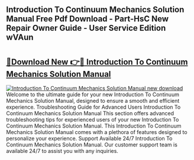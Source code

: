 ## Introduction To Continuum Mechanics Solution Manual Free Pdf Download - Part-HsC New Repair Owner Guide - User Service Edition wVAun

# <h2><a href="http://bc41055.oget.top/?id=Introduction+To+Continuum+Mechanics+Solution+Manual">🔗Download New 👉🔴 Introduction To Continuum Mechanics Solution Manual</a></h2>

[![Introduction To Continuum Mechanics Solution Manual new download](https://i.imgur.com/5g1atiW.png)](http://bc41055.oget.top/?id=Introduction+To+Continuum+Mechanics+Solution+Manual)
Welcome to the ultimate guide for your new Introduction To Continuum Mechanics Solution Manual, designed to ensure a smooth and efficient experience. Troubleshooting Guide for Advanced Users Introduction To Continuum Mechanics Solution Manual This section offers advanced troubleshooting tips for experienced users of your new Introduction To Continuum Mechanics Solution Manual. This Introduction To Continuum Mechanics Solution Manual comes with a plethora of features designed to personalize your experience. Support Available 24/7 Introduction To Continuum Mechanics Solution Manual. Our customer support team is available 24/7 to assist you with any inquiries.
